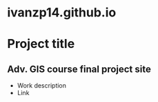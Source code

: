 # ivanzp14.github.io
# Project title
## Adv. GIS course final project site
- Work description
-  Link
